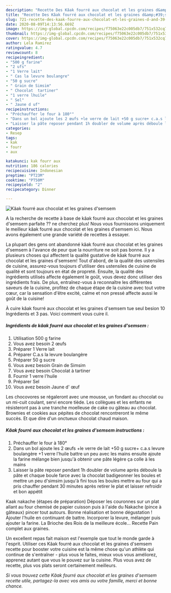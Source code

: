 ```yaml
---
description: "Recette Des Kâak fourré aux chocolat et les graines d&amp;#39;semsem"
title: "Recette Des Kâak fourré aux chocolat et les graines d&amp;#39;semsem"
slug: 721-recette-des-kaak-fourre-aux-chocolat-et-les-graines-d-and-39-semsem
date: 2020-08-09T14:13:56.669Z
image: https://img-global.cpcdn.com/recipes/f75063e22c005db7/751x532cq70/kaak-fourre-aux-chocolat-et-les-graines-dsemsem-photo-principale-de-la-recette.jpg
thumbnail: https://img-global.cpcdn.com/recipes/f75063e22c005db7/751x532cq70/kaak-fourre-aux-chocolat-et-les-graines-dsemsem-photo-principale-de-la-recette.jpg
cover: https://img-global.cpcdn.com/recipes/f75063e22c005db7/751x532cq70/kaak-fourre-aux-chocolat-et-les-graines-dsemsem-photo-principale-de-la-recette.jpg
author: Lela Ramirez
ratingvalue: 4.7
reviewcount: 8
recipeingredient:
- "500 g farine"
- "2 ufs"
- "1 Verre lait"
- " Cas la levure boulangre"
- "50 g sucre"
- " Grain de Simsim"
- " Chocolat  tartiner"
- "1 verre lhuile"
- " Sel"
- " Jaune d uf"
recipeinstructions:
- "Préchauffer le four à 180°"
- "Dans un bol ajoute les 2 œufs +le verre de lait +50 g sucre+ c.a.s levure boulangère +1 verre l&#39;huile battre un peu avec les mains ensuite ajoute la farine mélange bien jusqu&#39;à obtenir une pâte légère ça colle à les mains"
- "Laisser la pâte reposer pendant 1h doubler de volume après déboule la pâte et chaque boule farce avec la chocolat badigeonner les boules et mettre un peu d&#39;simsim jusqu&#39;à fini tous les boules mettre au four qui a pris chauffer pendant 30 minutes après retirer le plat et laisser refroidir et bon appétit"
categories:
- Resep
tags:
- kak
- fourr
- aux

katakunci: kak fourr aux 
nutrition: 186 calories
recipecuisine: Indonesian
preptime: "PT23M"
cooktime: "PT50M"
recipeyield: "2"
recipecategory: Dinner

---
```



![Kâak fourré aux chocolat et les graines d&#39;semsem](https://img-global.cpcdn.com/recipes/f75063e22c005db7/751x532cq70/kaak-fourre-aux-chocolat-et-les-graines-dsemsem-photo-principale-de-la-recette.jpg)

A la recherche de recette à base de kâak fourré aux chocolat et les graines d&#39;semsem parfaite ?? ne cherchez plus! Nous vous fournissons uniquement le meilleur kâak fourré aux chocolat et les graines d&#39;semsem ici. Nous avons également une grande variété de recettes à essayer.

La plupart des gens ont abandonné kâak fourré aux chocolat et les graines d&#39;semsem à l'avance de peur que la nourriture ne soit pas bonne. Il y a plusieurs choses qui affectent la qualité gustative de kâak fourré aux chocolat et les graines d&#39;semsem! Tout d'abord, de la qualité des ustensiles de cuisine, assurez-vous toujours d'utiliser des ustensiles de cuisine de qualité et sont toujours en état de propreté. Ensuite, la qualité des ingrédients utilisés affecte également le goût, vous devez donc utiliser des ingrédients frais. De plus, entraînez-vous à reconnaître les différentes saveurs de la cuisine, profitez de chaque étape de la cuisine avec tout votre cœur, car la sensation d'être excité, calme et non pressé affecte aussi le goût de la cuisine!

<!--inarticleads1-->

À cuire kâak fourré aux chocolat et les graines d&#39;semsem tue seul besion 10 Ingrédients et 3 pas. Voici comment vous cuire il.

##### Ingrédients de kâak fourré aux chocolat et les graines d&#39;semsem :

1. Utilisation 500 g farine
1. Vous avez besoin 2 œufs
1. Préparer 1 Verre lait
1. Préparer  C.a.s la levure boulangère
1. Préparer 50 g sucre
1. Vous avez besoin  Grain de Simsim
1. Vous avez besoin  Chocolat à tartiner
1. Fournir 1 verre l&#39;huile
1. Préparer  Sel
1. Vous avez besoin  Jaune d&#39; œuf


Les chocovores se régaleront avec une mousse, un fondant au chocolat ou un mi-cuit coulant, servi encore tiède. Les collègues et les enfants ne résisteront pas à une tranche moelleuse de cake ou gâteau au chocolat. Brownies et cookies aux pépites de chocolat rencontreront le même succès. Et que dire d&#39;un onctueux chocolat chaud maison. 

<!--inarticleads2-->

##### Kâak fourré aux chocolat et les graines d&#39;semsem instructions :

1. Préchauffer le four à 180°
1. Dans un bol ajoute les 2 œufs +le verre de lait +50 g sucre+ c.a.s levure boulangère +1 verre l&#39;huile battre un peu avec les mains ensuite ajoute la farine mélange bien jusqu&#39;à obtenir une pâte légère ça colle à les mains
1. Laisser la pâte reposer pendant 1h doubler de volume après déboule la pâte et chaque boule farce avec la chocolat badigeonner les boules et mettre un peu d&#39;simsim jusqu&#39;à fini tous les boules mettre au four qui a pris chauffer pendant 30 minutes après retirer le plat et laisser refroidir et bon appétit


Kaak nakache (étapes de préparation) Déposer les couronnes sur un plat allant au four chemisé de papier cuisson puis à l&#39;aide du Nakache (pince à gâteaux) pincer tout autours. Bonne réalisation et bonne dégustation ! Ajouter l&#39;huile en continuant de battre. Incorporer la levure, mélanger puis ajouter la farine. La Brioche des Rois de la meilleure école… Recette Pain complet aux graines. 

<!--inarticleads1-->

<p>
Un excellent repas fait maison est l'exemple que tout le monde garde à l'esprit. Utiliser ces Kâak fourré aux chocolat et les graines d&#39;semsem recette pour booster votre cuisine est la même chose qu'un athlète qui continue de s'entraîner - plus vous le faites, mieux vous vous améliorez, apprenez autant que vous le pouvez sur la cuisine. Plus vous avez de recette, plus vos plats seront certainement meilleurs.
</p>

<p>
<i>Si vous trouvez cette Kâak fourré aux chocolat et les graines d&#39;semsem recette utile, partagez-la avec vos amis ou votre famille, merci et bonne chance.</i>
</p>

